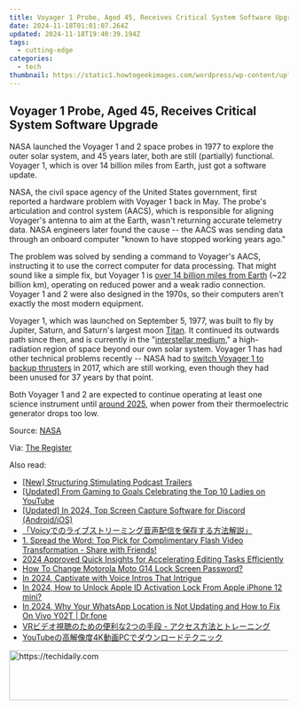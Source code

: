 ```yaml
---
title: Voyager 1 Probe, Aged 45, Receives Critical System Software Upgrade
date: 2024-11-18T01:01:07.264Z
updated: 2024-11-18T19:40:39.194Z
tags:
  - cutting-edge
categories:
  - tech
thumbnail: https://static1.howtogeekimages.com/wordpress/wp-content/uploads/2022/08/Voyager-probe.jpg
---
```


## Voyager 1 Probe, Aged 45, Receives Critical System Software Upgrade

NASA launched the Voyager 1 and 2 space probes in 1977 to explore the outer solar system, and 45 years later, both are still (partially) functional. Voyager 1, which is over 14 billion miles from Earth, just got a software update.

 NASA, the civil space agency of the United States government, first reported a hardware problem with Voyager 1 back in May. The probe's articulation and control system (AACS), which is responsible for aligning Voyager's antenna to aim at the Earth, wasn't returning accurate telemetry data. NASA engineers later found the cause -- the AACS was sending data through an onboard computer "known to have stopped working years ago."

 The problem was solved by sending a command to Voyager's AACS, instructing it to use the correct computer for data processing. That might sound like a simple fix, but Voyager 1 is [over 14 billion miles from Earth](https://voyager.jpl.nasa.gov/mission/status/) (\~22 billion km), operating on reduced power and a weak radio connection. Voyager 1 and 2 were also designed in the 1970s, so their computers aren't exactly the most modern equipment.

 Voyager 1, which was launched on September 5, 1977, was built to fly by Jupiter, Saturn, and Saturn's largest moon [Titan](https://en.wikipedia.org/wiki/Titan%5F%28moon%29). It continued its outwards path since then, and is currently in the "[interstellar medium](https://en.wikipedia.org/wiki/Interstellar%5Fmedium)," a high-radiation region of space beyond our own solar system. Voyager 1 has had other technical problems recently -- NASA had to [switch Voyager 1 to backup thrusters](https://voyager.jpl.nasa.gov/news/details.php?article%5Fid=108) in 2017, which are still working, even though they had been unused for 37 years by that point.

 Both Voyager 1 and 2 are expected to continue operating at least one science instrument until [around 2025](https://voyager.jpl.nasa.gov/frequently-asked-questions/), when power from their thermoelectric generator drops too low.

 Source: [NASA](https://www.nasa.gov/feature/jpl/engineers-solve-data-glitch-on-nasa-s-voyager-1) 

 Via: [The Register](https://www.theregister.com/2022/08/31/voyager%5F1%5Ftelemetry%5Fdata%5Fcorrupted/)

<ins class="adsbygoogle"
     style="display:block"
     data-ad-format="autorelaxed"
     data-ad-client="ca-pub-7571918770474297"
     data-ad-slot="1223367746"></ins>

<ins class="adsbygoogle"
     style="display:block"
     data-ad-client="ca-pub-7571918770474297"
     data-ad-slot="8358498916"
     data-ad-format="auto"
     data-full-width-responsive="true"></ins>

<span class="atpl-alsoreadstyle">Also read:</span>
<div><ul>
<li><a href="https://some-guidance.techidaily.com/new-structuring-stimulating-podcast-trailers/"><u>[New] Structuring Stimulating Podcast Trailers</u></a></li>
<li><a href="https://youtube-data.techidaily.com/ed-from-gaming-to-goals-celebrating-the-top-10-ladies-on-youtube/"><u>[Updated] From Gaming to Goals Celebrating the Top 10 Ladies on YouTube</u></a></li>
<li><a href="https://discord-videos.techidaily.com/updated-in-2024-top-screen-capture-software-for-discord-androidios/"><u>[Updated] In 2024, Top Screen Capture Software for Discord (Android/iOS)</u></a></li>
<li><a href="https://tech-haven.techidaily.com/voicy/"><u>「Voicyでのライブストリーミング音声配信を保存する方法解説」</u></a></li>
<li><a href="https://tech-haven.techidaily.com/1-spread-the-word-top-pick-for-complimentary-flash-video-transformation-share-with-friends/"><u>1. Spread the Word: Top Pick for Complimentary Flash Video Transformation - Share with Friends!</u></a></li>
<li><a href="https://fox-boxes.techidaily.com/2024-approved-quick-insights-for-accelerating-editing-tasks-efficiently/"><u>2024 Approved Quick Insights for Accelerating Editing Tasks Efficiently</u></a></li>
<li><a href="https://android-unlock.techidaily.com/how-to-change-motorola-moto-g14-lock-screen-password-by-drfone-android/"><u>How To Change Motorola Moto G14 Lock Screen Password?</u></a></li>
<li><a href="https://extra-lessons.techidaily.com/in-2024-captivate-with-voice-intros-that-intrigue/"><u>In 2024, Captivate with Voice Intros That Intrigue</u></a></li>
<li><a href="https://activate-lock.techidaily.com/in-2024-how-to-unlock-apple-id-activation-lock-from-apple-iphone-12-mini-by-drfone-ios/"><u>In 2024, How to Unlock Apple ID Activation Lock From Apple iPhone 12 mini?</u></a></li>
<li><a href="https://location-social.techidaily.com/in-2024-why-your-whatsapp-location-is-not-updating-and-how-to-fix-on-vivo-y02t-drfone-by-drfone-virtual-android/"><u>In 2024, Why Your WhatsApp Location is Not Updating and How to Fix On Vivo Y02T | Dr.fone</u></a></li>
<li><a href="https://tech-haven.techidaily.com/vr2/"><u>VRビデオ視聴のための便利な2つの手段 - アクセス方法とトレーニング</u></a></li>
<li><a href="https://tech-haven.techidaily.com/youtube4kpc/"><u>YouTubeの高解像度4K動画PCでダウンロードテクニック</u></a></li>
</ul></div>

<!-- affiliate ads begin -->
<a href="https://bluettiit.sjv.io/c/5597632/2148129/17093" target="_top" id="2148129">
  <img src="//a.impactradius-go.com/display-ad/17093-2148129" border="0" alt="https://techidaily.com" width="728" height="90"/>
</a>
<img height="0" width="0" src="https://bluettiit.sjv.io/i/5597632/2148129/17093" style="position:absolute;visibility:hidden;" border="0" />
<!-- affiliate ads end -->

